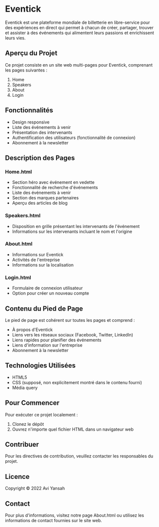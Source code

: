 # Eventick

Eventick est une plateforme mondiale de billetterie en libre-service pour des expériences en direct qui permet à chacun de créer, partager, trouver et assister à des événements qui alimentent leurs passions et enrichissent leurs vies.

## Aperçu du Projet

Ce projet consiste en un site web multi-pages pour Eventick, comprenant les pages suivantes :

1. Home
2. Speakers
3. About
4. Login

## Fonctionnalités

- Design responsive
- Liste des événements à venir
- Présentation des intervenants
- Authentification des utilisateurs (fonctionnalité de connexion)
- Abonnement à la newsletter

## Description des Pages

### Home.html
- Section héro avec événement en vedette
- Fonctionnalité de recherche d'événements
- Liste des événements à venir
- Section des marques partenaires
- Aperçu des articles de blog

### Speakers.html
- Disposition en grille présentant les intervenants de l'événement
- Informations sur les intervenants incluant le nom et l'origine

### About.html
- Informations sur Eventick
- Activités de l'entreprise
- Informations sur la localisation

### Login.html
- Formulaire de connexion utilisateur
- Option pour créer un nouveau compte

## Contenu du Pied de Page

Le pied de page est cohérent sur toutes les pages et comprend :

- À propos d'Eventick
- Liens vers les réseaux sociaux (Facebook, Twitter, LinkedIn)
- Liens rapides pour planifier des événements
- Liens d'information sur l'entreprise
- Abonnement à la newsletter

## Technologies Utilisées

- HTML5
- CSS (supposé, non explicitement montré dans le contenu fourni)
- Média query

## Pour Commencer

Pour exécuter ce projet localement :

1. Clonez le dépôt
2. Ouvrez n'importe quel fichier HTML dans un navigateur web

## Contribuer

Pour les directives de contribution, veuillez contacter les responsables du projet.

## Licence

Copyright © 2022 Avi Yansah

## Contact

Pour plus d'informations, visitez notre page About.html ou utilisez les informations de contact fournies sur le site web.